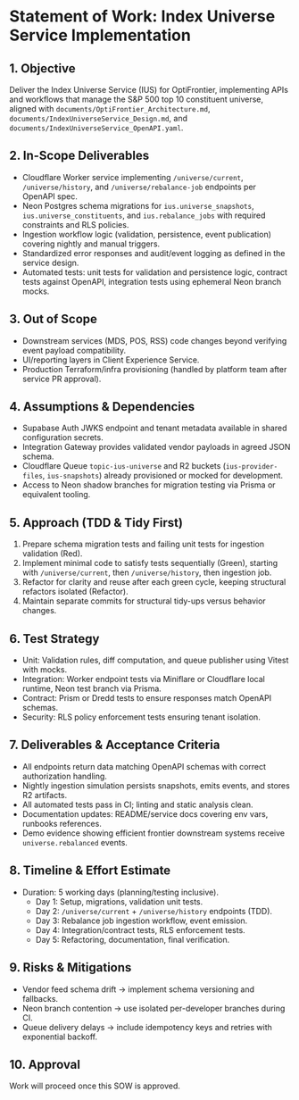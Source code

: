﻿# Statement of Work: Index Universe Service Implementation

## 1. Objective
Deliver the Index Universe Service (IUS) for OptiFrontier, implementing APIs and workflows that manage the S&P 500 top 10 constituent universe, aligned with `documents/OptiFrontier_Architecture.md`, `documents/IndexUniverseService_Design.md`, and `documents/IndexUniverseService_OpenAPI.yaml`.

## 2. In-Scope Deliverables
- Cloudflare Worker service implementing `/universe/current`, `/universe/history`, and `/universe/rebalance-job` endpoints per OpenAPI spec.
- Neon Postgres schema migrations for `ius.universe_snapshots`, `ius.universe_constituents`, and `ius.rebalance_jobs` with required constraints and RLS policies.
- Ingestion workflow logic (validation, persistence, event publication) covering nightly and manual triggers.
- Standardized error responses and audit/event logging as defined in the service design.
- Automated tests: unit tests for validation and persistence logic, contract tests against OpenAPI, integration tests using ephemeral Neon branch mocks.

## 3. Out of Scope
- Downstream services (MDS, POS, RSS) code changes beyond verifying event payload compatibility.
- UI/reporting layers in Client Experience Service.
- Production Terraform/infra provisioning (handled by platform team after service PR approval).

## 4. Assumptions & Dependencies
- Supabase Auth JWKS endpoint and tenant metadata available in shared configuration secrets.
- Integration Gateway provides validated vendor payloads in agreed JSON schema.
- Cloudflare Queue `topic-ius-universe` and R2 buckets (`ius-provider-files`, `ius-snapshots`) already provisioned or mocked for development.
- Access to Neon shadow branches for migration testing via Prisma or equivalent tooling.

## 5. Approach (TDD & Tidy First)
1. Prepare schema migration tests and failing unit tests for ingestion validation (Red).
2. Implement minimal code to satisfy tests sequentially (Green), starting with `/universe/current`, then `/universe/history`, then ingestion job.
3. Refactor for clarity and reuse after each green cycle, keeping structural refactors isolated (Refactor).
4. Maintain separate commits for structural tidy-ups versus behavior changes.

## 6. Test Strategy
- Unit: Validation rules, diff computation, and queue publisher using Vitest with mocks.
- Integration: Worker endpoint tests via Miniflare or Cloudflare local runtime, Neon test branch via Prisma.
- Contract: Prism or Dredd tests to ensure responses match OpenAPI schemas.
- Security: RLS policy enforcement tests ensuring tenant isolation.

## 7. Deliverables & Acceptance Criteria
- All endpoints return data matching OpenAPI schemas with correct authorization handling.
- Nightly ingestion simulation persists snapshots, emits events, and stores R2 artifacts.
- All automated tests pass in CI; linting and static analysis clean.
- Documentation updates: README/service docs covering env vars, runbooks references.
- Demo evidence showing efficient frontier downstream systems receive `universe.rebalanced` events.

## 8. Timeline & Effort Estimate
- Duration: 5 working days (planning/testing inclusive).
  - Day 1: Setup, migrations, validation unit tests.
  - Day 2: `/universe/current` + `/universe/history` endpoints (TDD).
  - Day 3: Rebalance job ingestion workflow, event emission.
  - Day 4: Integration/contract tests, RLS enforcement tests.
  - Day 5: Refactoring, documentation, final verification.

## 9. Risks & Mitigations
- Vendor feed schema drift -> implement schema versioning and fallbacks.
- Neon branch contention -> use isolated per-developer branches during CI.
- Queue delivery delays -> include idempotency keys and retries with exponential backoff.

## 10. Approval
Work will proceed once this SOW is approved.
